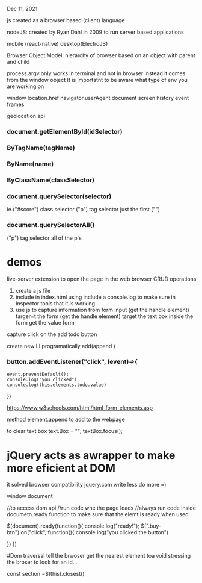 Dec 11, 2021

js created as a browser based (client) language

nodeJS: created by Ryan Dahl in 2009 to run server based applications

mobile (react-native)
desktop(ElectroJS)

Browser Object Model: hierarchy of browser based on an object with parent and child

process.argv only works in terminal and not in browser
instead it comes from the window object
 It is importatnt to be aware what type of env you are working on
 
 window
    location.href
    navigator.userAgent
    document
    screen
    history
    event
    frames

geolocation api


### document.getElementById(idSelector)
### ByTagName(tagName)
### ByName(name)
### ByClassName(classSelector)

### document.querySelector(selector)
ie.("#score") class selector
("p") tag selector just the first
("")

### document.querySelectorAll()
("p") tag selector all of the p's

# demos
live-server extension to open the page in the web browser
CRUD operations

1. create a js file
2. include in index.html
 using <script src= "relativepathoffilewith termination"></script>
 include a console.log to make sure in inspector tools that it is working
 3. use js to capture information from form input (get the handle element) 
  targer=t the form (get the handle element)
  target the text box inside the form
  get the value form

  capture click on the add todo button

  create new LI programatically
  add(append )


  ### button.addEventListener("click", (event)=>{
    event.preventDefault();
    console.log("you clicked")
    console.log(this.elements.todo.value)
  })

https://www.w3schools.com/html/html_form_elements.asp

method 
element.append to add to the webpage

to clear text box
text.Box = "";
textBox.focus();

# jQuery acts as awrapper to make more eficient at DOM 
it solved browser compatibility
jquery.com write less do more =)

window
document

//to access dom api
//run code whe the page loads
//always run code inside documetn.ready function to make sure that the elemt is ready when used

$(document).ready(function(){
  console.log("ready!");
  $(".buy-btn").on("click", function(){
    console.log("you clicked the button")

  })
})

#Dom traversal tell the brwoser get the nearest element toa void stressing the broser to look for an id....

const section =$(this).closest()